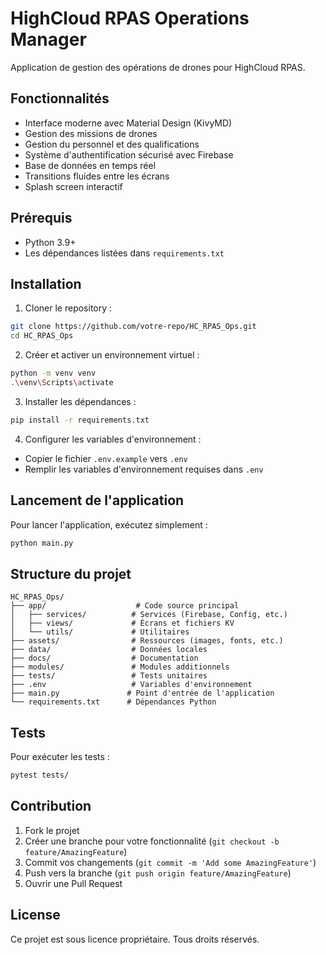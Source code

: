 # HighCloud RPAS Operations Manager

Application de gestion des opérations de drones pour HighCloud RPAS.

## Fonctionnalités

- Interface moderne avec Material Design (KivyMD)
- Gestion des missions de drones
- Gestion du personnel et des qualifications
- Système d'authentification sécurisé avec Firebase
- Base de données en temps réel
- Transitions fluides entre les écrans
- Splash screen interactif

## Prérequis

- Python 3.9+
- Les dépendances listées dans `requirements.txt`

## Installation

1. Cloner le repository :
```bash
git clone https://github.com/votre-repo/HC_RPAS_Ops.git
cd HC_RPAS_Ops
```

2. Créer et activer un environnement virtuel :
```bash
python -m venv venv
.\venv\Scripts\activate
```

3. Installer les dépendances :
```bash
pip install -r requirements.txt
```

4. Configurer les variables d'environnement :
- Copier le fichier `.env.example` vers `.env`
- Remplir les variables d'environnement requises dans `.env`

## Lancement de l'application

Pour lancer l'application, exécutez simplement :
```bash
python main.py
```

## Structure du projet

```
HC_RPAS_Ops/
├── app/                    # Code source principal
│   ├── services/          # Services (Firebase, Config, etc.)
│   ├── views/             # Écrans et fichiers KV
│   └── utils/             # Utilitaires
├── assets/                # Ressources (images, fonts, etc.)
├── data/                  # Données locales
├── docs/                  # Documentation
├── modules/               # Modules additionnels
├── tests/                 # Tests unitaires
├── .env                   # Variables d'environnement
├── main.py               # Point d'entrée de l'application
└── requirements.txt      # Dépendances Python
```

## Tests

Pour exécuter les tests :
```bash
pytest tests/
```

## Contribution

1. Fork le projet
2. Créer une branche pour votre fonctionnalité (`git checkout -b feature/AmazingFeature`)
3. Commit vos changements (`git commit -m 'Add some AmazingFeature'`)
4. Push vers la branche (`git push origin feature/AmazingFeature`)
5. Ouvrir une Pull Request

## License

Ce projet est sous licence propriétaire. Tous droits réservés.
